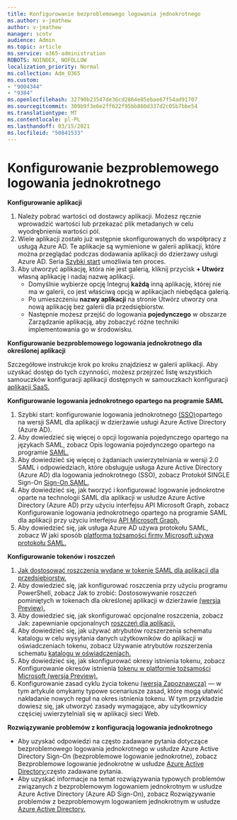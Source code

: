 ```yaml
---
title: Konfigurowanie bezproblemowego logowania jednokrotnego
ms.author: v-jmathew
author: v-jmathew
manager: scotv
audience: Admin
ms.topic: article
ms.service: o365-administration
ROBOTS: NOINDEX, NOFOLLOW
localization_priority: Normal
ms.collection: Adm_O365
ms.custom:
- "9004344"
- "9384"
ms.openlocfilehash: 32790b23547de36cd2864e85ebae67f54ad91707
ms.sourcegitcommit: 309b9f3e6e2ff622f95bb860d337d2c05b7bbe54
ms.translationtype: MT
ms.contentlocale: pl-PL
ms.lasthandoff: 03/15/2021
ms.locfileid: "50841533"
---
```

# <a name="configure-seamless-single-sign-on-sso"></a>Konfigurowanie bezproblemowego logowania jednokrotnego

**Konfigurowanie aplikacji**

1. Należy pobrać wartości od dostawcy aplikacji. Możesz ręcznie wprowadzić wartości lub przekazać plik metadanych w celu wyodrębnienia wartości pól.
2. Wiele aplikacji zostało już wstępnie skonfigurowanych do współpracy z usługą Azure AD. Te aplikacje są wymienione w galerii aplikacji, które można przeglądać podczas dodawania aplikacji do dzierżawy usługi Azure AD. Seria [Szybki start](https://docs.microsoft.com/azure/active-directory/manage-apps/add-application-portal-configure) umożliwia ten proces.
3. Aby utworzyć aplikację, która nie jest galerią, kliknij przycisk **+ Utwórz** własną aplikację i nadaj nazwę aplikacji.
    - Domyślnie wybierze opcję Integruj **każdą** inną aplikację, której nie ma w galerii, co jest właściwą opcją w aplikacjach niebędąca galerią.
    - Po umieszczeniu **nazwy aplikacji** na stronie Utwórz utworzy ona nową aplikację bez galerii dla przedsiębiorstw.
    - Następnie możesz przejść do logowania **pojedynczego** w obszarze Zarządzanie aplikacją, aby zobaczyć różne techniki implementowania go w środowisku. 

**Konfigurowanie bezproblemowego logowania jednokrotnego dla określonej aplikacji**

Szczegółowe instrukcje krok po kroku znajdziesz w galerii aplikacji. Aby uzyskać dostęp do tych czynności, możesz przejrzeć listę wszystkich samouczków konfiguracji aplikacji dostępnych w samouczkach konfiguracji [aplikacji SaaS.](https://docs.microsoft.com/azure/active-directory/saas-apps/tutorial-list)

**Konfigurowanie logowania jednokrotnego opartego na programie SAML**

1. Szybki start: konfigurowanie logowania jednokrotnego [(SSO)](https://docs.microsoft.com/azure/active-directory/manage-apps/add-application-portal-setup-sso)opartego na wersji SAML dla aplikacji w dzierżawie usługi Azure Active Directory (Azure AD).
2. Aby dowiedzieć się więcej o opcji logowania pojedynczego opartego na językach SAML, zobacz Opis logowania pojedynczego opartego na programie [SAML.](https://docs.microsoft.com/azure/active-directory/manage-apps/configure-saml-single-sign-on)
3. Aby dowiedzieć się więcej o żądaniach uwierzytelniania w wersji 2.0 SAML i odpowiedziach, które obsługuje usługa Azure Active Directory (Azure AD) dla logowania jednokrotnego (SSO), zobacz Protokół SINGLE Sign-On [Sign-On SAML.](https://docs.microsoft.com/azure/active-directory/develop/single-sign-on-saml-protocol)
4. Aby dowiedzieć się, jak tworzyć i konfigurować logowanie jednokrotne oparte na technologii SAML dla aplikacji w usłudze Azure Active Directory (Azure AD) przy użyciu interfejsu API Microsoft Graph, zobacz Konfigurowanie logowania jednokrotnego opartego na programie SAML dla aplikacji przy użyciu interfejsu [API Microsoft Graph.](https://docs.microsoft.com/graph/application-saml-sso-configure-api)
5. Aby dowiedzieć się, jak usługa Azure AD używa protokołu SAML, zobacz W jaki sposób [platforma tożsamości firmy Microsoft używa protokołu SAML.](https://docs.microsoft.com/azure/active-directory/develop/active-directory-saml-protocol-reference)

**Konfigurowanie tokenów i roszczeń**

1. [Jak dostosować roszczenia wydane w tokenie SAML dla aplikacji dla przedsiębiorstw.](https://docs.microsoft.com/azure/active-directory/develop/active-directory-saml-claims-customization)
2. Aby dowiedzieć się, jak konfigurować roszczenia przy użyciu programu PowerShell, zobacz Jak to zrobić: Dostosowywanie roszczeń pominiętych w tokenach dla określonej aplikacji w dzierżawie [(wersja Preview).](https://docs.microsoft.com/azure/active-directory/develop/active-directory-claims-mapping)
3. Aby dowiedzieć się, jak skonfigurować opcjonalne roszczenia, zobacz Jak: zapewnianie opcjonalnych [roszczeń dla aplikacji.](https://docs.microsoft.com/azure/active-directory/develop/active-directory-optional-claims)
4. Aby dowiedzieć się, jak używać atrybutów rozszerzenia schematu katalogu w celu wysyłania danych użytkowników do aplikacji w oświadczeniach tokenu, zobacz Używanie atrybutów rozszerzenia schematu [katalogu w oświadczeniach.](https://docs.microsoft.com/azure/active-directory/develop/active-directory-schema-extensions)
5. Aby dowiedzieć się, jak skonfigurować okresy istnienia tokenu, zobacz Konfigurowanie okresów istnienia [tokenu w platformie tożsamości Microsoft (wersja Preview).](https://docs.microsoft.com/azure/active-directory/develop/active-directory-configurable-token-lifetimes)
6. Konfigurowanie zasad cyklu życia tokenu [(wersja Zapoznawcza)](https://docs.microsoft.com/azure/active-directory/develop/configure-token-lifetimes) — w tym artykule omykamy typowe scenariusze zasad, które mogą ułatwić nakładanie nowych reguł na okres istnienia tokenu. W tym przykładzie dowiesz się, jak utworzyć zasady wymagające, aby użytkownicy częściej uwierzytelniali się w aplikacji sieci Web.

**Rozwiązywanie problemów z konfiguracją logowania jednokrotnego**

- Aby uzyskać odpowiedzi na często zadawane pytania dotyczące bezproblemowego logowania jednokrotnego w usłudze Azure Active Directory Sign-On (bezproblemowe logowanie jednokrotne), zobacz Bezproblemowe logowanie jednokrotne w usłudze [Azure Active Directory:](https://docs.microsoft.com/azure/active-directory/hybrid/how-to-connect-sso-faq)często zadawane pytania.
- Aby uzyskać informacje na temat rozwiązywania typowych problemów związanych z bezproblemowym logowaniem jednokrotnym w usłudze Azure Active Directory (Azure AD Sign-On), zobacz Rozwiązywanie problemów z bezproblemowym logowaniem jednokrotnym w usłudze [Azure Active Directory.](https://docs.microsoft.com/azure/active-directory/hybrid/tshoot-connect-sso)
